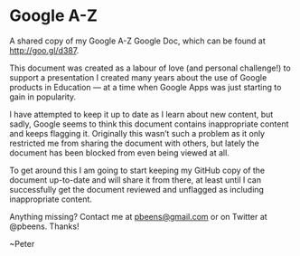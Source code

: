 # Google A-Z
A shared copy of my Google A-Z Google Doc, which can be found at http://goo.gl/d387.

This document was created as a labour of love (and personal challenge!) to support a presentation I created many years about the use of Google products in Education — at a time when Google Apps was just starting to gain in popularity. 

I have attempted to keep it up to date as I learn about new content, but sadly, Google seems to think this document contains inappropriate content and keeps flagging it. Originally this wasn’t such a problem as it only restricted me from sharing the document with others, but lately the document has been blocked from even being viewed at all. 

To get around this I am going to start keeping my GitHub copy of the document up-to-date and will share it from there, at least until I can successfully get the document reviewed and unflagged as including inappropriate content. 

Anything missing? Contact me at pbeens@gmail.com or on Twitter at @pbeens. Thanks! 

~Peter
